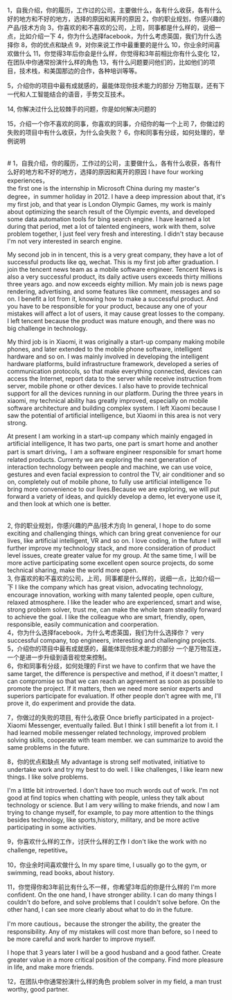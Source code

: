 1，自我介绍，你的履历，工作过的公司，主要做什么，各有什么收获，各有什么好的地方和不好的地方，选择的原因和离开的原因
2，你的职业规划，你感兴趣的产品/技术方向
3，你喜欢的和不喜欢的公司，上司，同事都是什么样的，说细一点，比如介绍一下
4，你为什么选择facebook，为什么考虑英国，我们为什么选择你
8，你的优点和缺点
9，对你来说工作中最重要的是什么
10，你业余时间喜欢做什么
11，你觉得3年后你会是什么样，你觉得和3年前相比你有什么变化
12，在团队中你通常扮演什么样的角色
13，有什么问题要问他们的，比如他们的项目，技术栈，和美国那边的合作，各种培训等等。

5，介绍你的项目中最有成就感的，最能体现你技术能力的部分
万物互联，还有下一代和人工智能结合的语音，手势交互技术。

14, 你解决过什么比较棘手的问题，你是如何解决问题的


15，介绍一个你不喜欢的同事，你喜欢的同事，介绍你的每一个上司
7，你做过的失败的项目中有什么收获，为什么会失败？
6，你和同事有分歧，如何处理的，举例说明


<br/>
# 1，自我介绍，你的履历，工作过的公司，主要做什么，各有什么收获，各有什么好的地方和不好的地方，选择的原因和离开的原因
I have four working experiences，
<br/>
the first one is the internship in Microsoft China during my master's degree，in summer holiday in 2012. I have a deep impression about that, it's my first job, and that year is London Olympic Games, my work is mainly about optimizing the search result of the Olympic events, and developed some data automation tools for bing search engine. I have learned a lot during that period, met a lot of talented engineers, work with them, solve problem together, I just feel very fresh and interesting. 
I didn't stay because I'm not very interested in search engine.

My second job in in tencent, this is a very great company, they have a lot of successful products like qq, wechat. This is my first job after graduation. I join the tencent news team as a mobile software engineer. Tencent News is also a very successful product, its daily active users exceeds thirty millions three years ago. and now exceeds eighty million. My main job is news page rendering, advertising, and some features like comment, messages and so on. I benefit a lot from it, knowing how to make a successful product. And you have to be responsible for your product, because any one of your mistakes will affect a lot of users, it may cause great losses to the company. I left tencent because the product was mature enough, and there was no big challenge in technology.

My third job is in Xiaomi, it was originally a start-up company making mobile phones, and later extended to the mobile phone software, intelligent hardware and so on. I was mainly involved in developing the intelligent hardware platforms, build infrastructure framework, developed a series of communication protocols, so that make everything connected, devices can access the Internet, report data to the server while receive instruction from server, mobile phone or other devices. I also have to provide technical support for all the devices running in our platform. During the three years in xiaomi, my technical ability has greatly improved, especially on mobile software architecture and building complex system. I left Xiaomi because I saw the potential of artificial intelligence, but Xiaomi in this area is not very strong.

At present I am working in a start-up company which mainly engaged in artificial intelligence, It has two parts, one part is smart home and 
another part is smart driving。I am a software engineer responsible for smart home related products. Currenty we are exploring the next generation of interaction technology between people and machine, we can use voice, gestures and even facial expression to control the TV, air conditioner and so on, completely out of mobile phone, to fully use artificial intelligence To bring more convenience to our lives.Because we are exploring, we will put forward a variety of ideas, and quickly develop a demo, let everyone use it, and then look at which one is better.

<br/>
2, 你的职业规划，你感兴趣的产品/技术方向
In general, I hope to do some exciting and challenging things, which can bring great convenience for our lives, like artificial intelligent, VR and so on. I love coding, in the future I will further improve my technology stack, and more consideration of product level issues, create greater value for my group. At the same time, I will be more active participating some excellent open source projects, do some technical sharing, make the world more open.

<br/>
3, 你喜欢的和不喜欢的公司，上司，同事都是什么样的，说细一点，比如介绍一下
I like the company which has great vision, advocating technology, encourage innovation, working with many talented people, open culture, relaxed atmosphere.
I like the leader who are experienced, smart and wise, strong problem solver, trust me, can make the whole team steadily forward to achieve the goal.
I like the colleague who are smart, friendly, open, responsible, easily communication and coorperation. 

<br/>
4，你为什么选择facebook，为什么考虑英国，我们为什么选择你？
very successful company, top engineers, interesting and challenging projects.

<br/>
5，介绍你的项目中最有成就感的，最能体现你技术能力的部分
一个是万物互连，一个是进一步升级到语音视觉来控制。

<br/>
6，你和同事有分歧，如何处理的
First we have to confirm that we have the same target, the difference is perspective and method, if it doesn't matter, I can compromise so that we can reach an agreement as soon as possible to promote the project. If it matters, then we need more senior experts and superiors participate for evaluation. If other people don't agree with me, I'll prove it, do experiment and provide the data.

7，你做过的失败的项目, 有什么收获
Once briefly participated in a project-Xiaomi Messenger, eventually failed. But I think I still benefit a lot from it. I had learned mobile messenger related technology, improved problem solving skills, cooperate with team member. we can summarize to avoid the same problems in the future.

8，你的优点和缺点
My advantage is strong self motivated, initiative to undertake work and try my best to do well. I like challenges,  I like learn new things. I like solve problems.

I'm a little bit introverted. I don't have too much words out of work. I'm not good at find topics when chatting with people, unless they talk about technology or science. But I am very willing to make friends, and now I am trying to change myself, for example, to pay more attention to the things besides technology, like sports,history, military, and be more active participating in some activities.

9，你喜欢什么样的工作，讨厌什么样的工作
I don't like the work with no challenge, repetitive。

10，你业余时间喜欢做什么
In my spare time, I usually go to the gym, or swimming, read books, about history.

11，你觉得你和3年前比有什么不一样，你希望3年后的你是什么样的
I'm more confident. On the one hand, I have stronger ability. I can do many things I couldn't do before, and solve problems that I couldn't solve before. On the other hand, I can see more clearly about what to do in the future. 

I'm more cautious，because the stronger the ability, the greater the responsibility. Any of my mistakes will cost more than before, so I need to be more careful and work harder to improve myself.

I hope that 3 years later I will be a good husband and a good father. Create greater value in a more critical position of the company. Find more pleasure in life, and make more friends.


12，在团队中你通常扮演什么样的角色
problem solver in my field, a man trust worthy, good partner.
